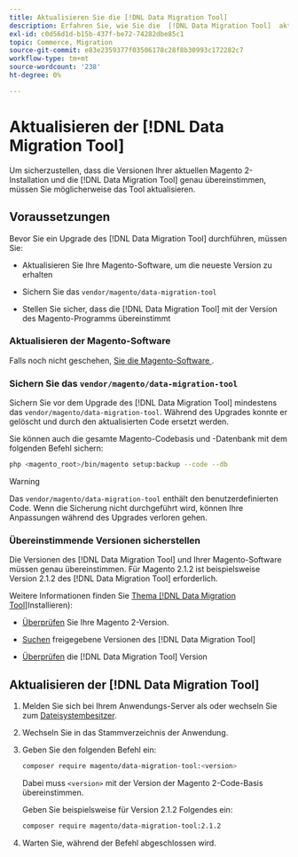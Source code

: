 ```yaml
---
title: Aktualisieren Sie die [!DNL Data Migration Tool]
description: Erfahren Sie, wie Sie die  [!DNL Data Migration Tool]  aktualisieren, um Daten zwischen Magento 1 und Magento 2 zu übertragen.
exl-id: c0d56d1d-b15b-437f-be72-74282dbe85c1
topic: Commerce, Migration
source-git-commit: e83e2359377f03506178c28f8b30993c172282c7
workflow-type: tm+mt
source-wordcount: '238'
ht-degree: 0%

---
```


# Aktualisieren der [!DNL Data Migration Tool]

Um sicherzustellen, dass die Versionen Ihrer aktuellen Magento 2-Installation und die [!DNL Data Migration Tool] genau übereinstimmen, müssen Sie möglicherweise das Tool aktualisieren.

## Voraussetzungen

Bevor Sie ein Upgrade des [!DNL Data Migration Tool] durchführen, müssen Sie:

* Aktualisieren Sie Ihre Magento-Software, um die neueste Version zu erhalten

* Sichern Sie das `vendor/magento/data-migration-tool`

* Stellen Sie sicher, dass die [!DNL Data Migration Tool] mit der Version des Magento-Programms übereinstimmt

### Aktualisieren der Magento-Software

Falls noch nicht geschehen, [ Sie die Magento-Software ](../../upgrade/overview.md).

### Sichern Sie das `vendor/magento/data-migration-tool`

Sichern Sie vor dem Upgrade des [!DNL Data Migration Tool] mindestens das `vendor/magento/data-migration-tool`. Während des Upgrades konnte er gelöscht und durch den aktualisierten Code ersetzt werden.

Sie können auch die gesamte Magento-Codebasis und -Datenbank mit dem folgenden Befehl sichern:

```bash
php <magento_root>/bin/magento setup:backup --code --db
```

>[!WARNING]
>
>Das `vendor/magento/data-migration-tool` enthält den benutzerdefinierten Code. Wenn die Sicherung nicht durchgeführt wird, können Ihre Anpassungen während des Upgrades verloren gehen.


### Übereinstimmende Versionen sicherstellen

Die Versionen des [!DNL Data Migration Tool] und Ihrer Magento-Software müssen genau übereinstimmen. Für Magento 2.1.2 ist beispielsweise Version 2.1.2 des [!DNL Data Migration Tool] erforderlich.

Weitere Informationen finden Sie [ Thema  [!DNL Data Migration Tool]](install.md)Installieren):

* [Überprüfen](install.md#check-your-version) Sie Ihre Magento 2-Version.

* [Suchen](install.md#find-released-versions-of-data-migration-tool) freigegebene Versionen des [!DNL Data Migration Tool]

* [Überprüfen](install.md#check-version-of-installed-data-migration-tool) die [!DNL Data Migration Tool] Version

## Aktualisieren der [!DNL Data Migration Tool]

1. Melden Sie sich bei Ihrem Anwendungs-Server als oder wechseln Sie zum [Dateisystembesitzer](../../installation/prerequisites/file-system/overview.md).
1. Wechseln Sie in das Stammverzeichnis der Anwendung.
1. Geben Sie den folgenden Befehl ein:

   ```bash
   composer require magento/data-migration-tool:<version>
   ```

   Dabei muss `<version>` mit der Version der Magento 2-Code-Basis übereinstimmen.

   Geben Sie beispielsweise für Version 2.1.2 Folgendes ein:

   ```bash
   composer require magento/data-migration-tool:2.1.2
   ```

1. Warten Sie, während der Befehl abgeschlossen wird.
